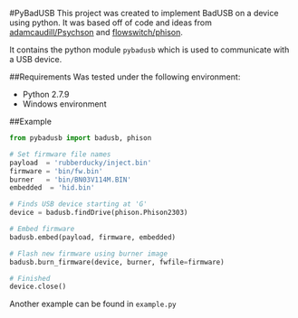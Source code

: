 #PyBadUSB
This project was created to implement BadUSB on a device using python.  It was based off of code and ideas from [adamcaudill/Psychson](adamcaudill/Psychson) and [flowswitch/phison](https://bitbucket.org/flowswitch/phison).

It contains the python module ```pybadusb``` which is used to communicate with a USB device.

##Requirements
Was tested under the following environment:
* Python 2.7.9
* Windows environment

##Example
```python
from pybadusb import badusb, phison

# Set firmware file names
payload  = 'rubberducky/inject.bin'
firmware = 'bin/fw.bin'
burner   = 'bin/BN03V114M.BIN'
embedded  = 'hid.bin'

# Finds USB device starting at 'G'
device = badusb.findDrive(phison.Phison2303)

# Embed firmware
badusb.embed(payload, firmware, embedded)

# Flash new firmware using burner image
badusb.burn_firmware(device, burner, fwfile=firmware)

# Finished
device.close()
```
Another example can be found in ```example.py```